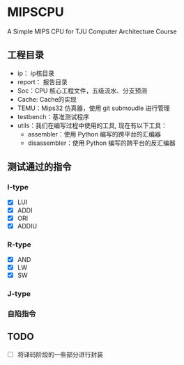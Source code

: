 # MIPSCPU
A Simple MIPS CPU for TJU Computer Architecture Course

## 工程目录
- ip： ip核目录
- report： 报告目录
- Soc：CPU 核心工程文件，五级流水、分支预测
- Cache: Cache的实现
- TEMU：Mips32 仿真器，使用 git submoudle 进行管理
- testbench：基准测试程序
- utils：我们在编写过程中使用的工具, 现在有以下工具：
  - assembler：使用 Python 编写的跨平台的汇编器
  - disassembler：使用 Python 编写的跨平台的反汇编器

## 测试通过的指令
### I-type
- [x] LUI
- [x] ADDI 
- [x] ORI 
- [x] ADDIU 

### R-type
- [x] AND
- [x] LW
- [x] SW  

### J-type

### 自陷指令

## TODO
- [ ] 将译码阶段的一些部分进行封装